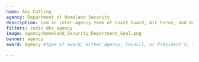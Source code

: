 ```yaml
---
name: Amy Cutting
agency: Department of Homeland Security
description: Led an inter-agency team of Coast Guard, Air Force, and Navy partners to develop the Counter Unmanned Aircraft System to detect, identify, and defeat illicit unmanned aircrafts from a moving maritime platform.
filters: indiv dhs agency
image: agency/Homeland_Security_Department_Seal.png
banner: agency
award: Agency #type of award, either Agency, Council, or President's; this is case sensitive so make sure to match the options listed exactly. This section generates the format of the card

---
```

